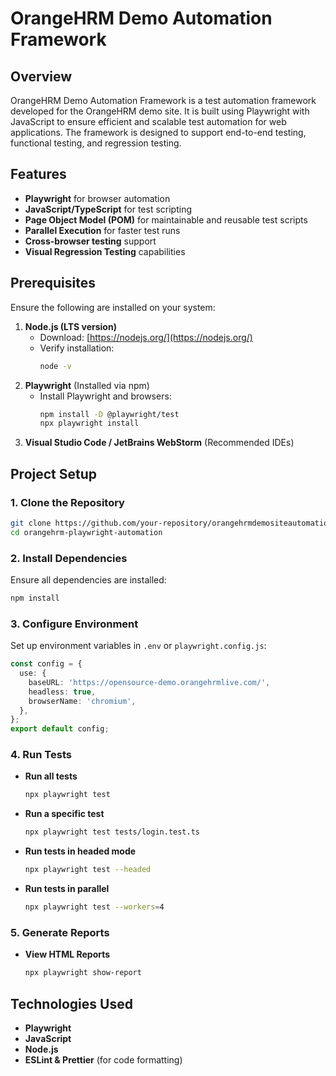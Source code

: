 # OrangeHRM Demo Automation Framework

## Overview
OrangeHRM Demo Automation Framework is a test automation framework developed for the OrangeHRM demo site. It is built using Playwright with JavaScript to ensure efficient and scalable test automation for web applications. The framework is designed to support end-to-end testing, functional testing, and regression testing.

## Features
- **Playwright** for browser automation
- **JavaScript/TypeScript** for test scripting
- **Page Object Model (POM)** for maintainable and reusable test scripts
- **Parallel Execution** for faster test runs
- **Cross-browser testing** support
- **Visual Regression Testing** capabilities

## Prerequisites
Ensure the following are installed on your system:

1. **Node.js (LTS version)**
   - Download: [https://nodejs.org/](https://nodejs.org/)
   - Verify installation:
     ```sh
     node -v
     ```
2. **Playwright** (Installed via npm)
   - Install Playwright and browsers:
     ```sh
     npm install -D @playwright/test
     npx playwright install
     ```
3. **Visual Studio Code / JetBrains WebStorm** (Recommended IDEs)

## Project Setup

### 1. Clone the Repository
```sh
git clone https://github.com/your-repository/orangehrmdemositeautomation.git
cd orangehrm-playwright-automation
```

### 2. Install Dependencies
Ensure all dependencies are installed:
```sh
npm install
```

### 3. Configure Environment
Set up environment variables in `.env` or `playwright.config.js`:
```ts
const config = {
  use: {
    baseURL: 'https://opensource-demo.orangehrmlive.com/',
    headless: true,
    browserName: 'chromium',
  },
};
export default config;
```

### 4. Run Tests
- **Run all tests**
  ```sh
  npx playwright test
  ```
- **Run a specific test**
  ```sh
  npx playwright test tests/login.test.ts
  ```
- **Run tests in headed mode**
  ```sh
  npx playwright test --headed
  ```
- **Run tests in parallel**
  ```sh
  npx playwright test --workers=4
  ```

### 5. Generate Reports
- **View HTML Reports**
  ```sh
  npx playwright show-report
  ```

## Technologies Used
- **Playwright**
- **JavaScript**
- **Node.js**
- **ESLint & Prettier** (for code formatting)

